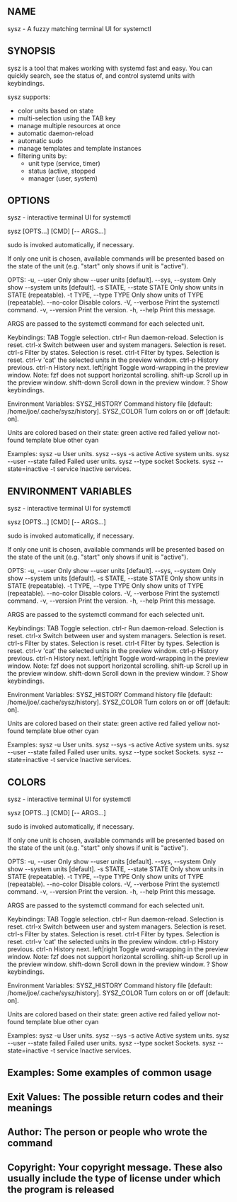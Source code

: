 ## NAME

sysz - A fuzzy matching terminal UI for systemctl

## SYNOPSIS

sysz is a tool that makes working with systemd fast and easy. You can quickly
search, see the status of, and control systemd units with keybindings.

sysz supports:

- color units based on state
- multi-selection using the TAB key
- manage multiple resources at once
- automatic daemon-reload
- automatic sudo
- manage templates and template instances
- filtering units by:
  - unit type (service, timer)
  - status (active, stopped
  - manager (user, system)

## OPTIONS

sysz - interactive terminal UI for systemctl

sysz [OPTS...] [CMD] [-- ARGS...]

sudo is invoked automatically, if necessary.

If only one unit is chosen, available commands will be presented
based on the state of the unit (e.g. "start" only shows if unit is "active").

OPTS:
  -u, --user                  Only show --user units [default].
  --sys, --system             Only show --system units [default].
  -s STATE, --state STATE     Only show units in STATE (repeatable).
  -t TYPE, --type TYPE        Only show units of TYPE (repeatable).
  --no-color                  Disable colors.
  -V, --verbose               Print the systemctl command.
  -v, --version               Print the version.
  -h, --help                  Print this message.

ARGS are passed to the systemctl command for each selected unit.

Keybindings:
  TAB            Toggle selection.
  ctrl-r         Run daemon-reload. Selection is reset.
  ctrl-x         Switch between user and system managers. Selection is reset.
  ctrl-s         Filter by states. Selection is reset.
  ctrl-t         Filter by types. Selection is reset.
  ctrl-v         'cat' the selected units in the preview window.
  ctrl-p         History previous.
  ctrl-n         History next.
  left|right     Toggle word-wrapping in the preview window.
                 Note: fzf does not support horizontal scrolling.
  shift-up       Scroll up in the preview window.
  shift-down     Scroll down in the preview window.
  ?              Show keybindings.

Environment Variables:
  SYSZ_HISTORY     Command history file [default: /home/joe/.cache/sysz/history].
  SYSZ_COLOR       Turn colors on or off [default: on].

Units are colored based on their state:
  green       active
  red         failed
  yellow      not-found
  template    blue
  other       cyan

Examples:
  sysz -u                             User units.
  sysz --sys -s active                Active system units.
  sysz --user --state failed          Failed user units.
  sysz --type socket                  Sockets.
  sysz --state=inactive -t service    Inactive services.

## ENVIRONMENT VARIABLES

sysz - interactive terminal UI for systemctl

sysz [OPTS...] [CMD] [-- ARGS...]

sudo is invoked automatically, if necessary.

If only one unit is chosen, available commands will be presented
based on the state of the unit (e.g. "start" only shows if unit is "active").

OPTS:
  -u, --user                  Only show --user units [default].
  --sys, --system             Only show --system units [default].
  -s STATE, --state STATE     Only show units in STATE (repeatable).
  -t TYPE, --type TYPE        Only show units of TYPE (repeatable).
  --no-color                  Disable colors.
  -V, --verbose               Print the systemctl command.
  -v, --version               Print the version.
  -h, --help                  Print this message.

ARGS are passed to the systemctl command for each selected unit.

Keybindings:
  TAB            Toggle selection.
  ctrl-r         Run daemon-reload. Selection is reset.
  ctrl-x         Switch between user and system managers. Selection is reset.
  ctrl-s         Filter by states. Selection is reset.
  ctrl-t         Filter by types. Selection is reset.
  ctrl-v         'cat' the selected units in the preview window.
  ctrl-p         History previous.
  ctrl-n         History next.
  left|right     Toggle word-wrapping in the preview window.
                 Note: fzf does not support horizontal scrolling.
  shift-up       Scroll up in the preview window.
  shift-down     Scroll down in the preview window.
  ?              Show keybindings.

Environment Variables:
  SYSZ_HISTORY     Command history file [default: /home/joe/.cache/sysz/history].
  SYSZ_COLOR       Turn colors on or off [default: on].

Units are colored based on their state:
  green       active
  red         failed
  yellow      not-found
  template    blue
  other       cyan

Examples:
  sysz -u                             User units.
  sysz --sys -s active                Active system units.
  sysz --user --state failed          Failed user units.
  sysz --type socket                  Sockets.
  sysz --state=inactive -t service    Inactive services.

## COLORS

sysz - interactive terminal UI for systemctl

sysz [OPTS...] [CMD] [-- ARGS...]

sudo is invoked automatically, if necessary.

If only one unit is chosen, available commands will be presented
based on the state of the unit (e.g. "start" only shows if unit is "active").

OPTS:
  -u, --user                  Only show --user units [default].
  --sys, --system             Only show --system units [default].
  -s STATE, --state STATE     Only show units in STATE (repeatable).
  -t TYPE, --type TYPE        Only show units of TYPE (repeatable).
  --no-color                  Disable colors.
  -V, --verbose               Print the systemctl command.
  -v, --version               Print the version.
  -h, --help                  Print this message.

ARGS are passed to the systemctl command for each selected unit.

Keybindings:
  TAB            Toggle selection.
  ctrl-r         Run daemon-reload. Selection is reset.
  ctrl-x         Switch between user and system managers. Selection is reset.
  ctrl-s         Filter by states. Selection is reset.
  ctrl-t         Filter by types. Selection is reset.
  ctrl-v         'cat' the selected units in the preview window.
  ctrl-p         History previous.
  ctrl-n         History next.
  left|right     Toggle word-wrapping in the preview window.
                 Note: fzf does not support horizontal scrolling.
  shift-up       Scroll up in the preview window.
  shift-down     Scroll down in the preview window.
  ?              Show keybindings.

Environment Variables:
  SYSZ_HISTORY     Command history file [default: /home/joe/.cache/sysz/history].
  SYSZ_COLOR       Turn colors on or off [default: on].

Units are colored based on their state:
  green       active
  red         failed
  yellow      not-found
  template    blue
  other       cyan

Examples:
  sysz -u                             User units.
  sysz --sys -s active                Active system units.
  sysz --user --state failed          Failed user units.
  sysz --type socket                  Sockets.
  sysz --state=inactive -t service    Inactive services.

## Examples: Some examples of common usage

## Exit Values: The possible return codes and their meanings

## Author: The person or people who wrote the command

## Copyright: Your copyright message. These also usually include the type of license under which the program is released
